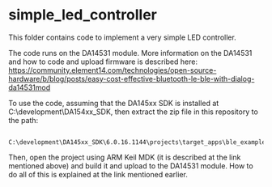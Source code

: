 # simple_led_controller

This folder contains code to implement a very simple LED controller.

The code runs on the DA14531 module. More information on the DA14531 and how to code and upload firmware is described here: 
https://community.element14.com/technologies/open-source-hardware/b/blog/posts/easy-cost-effective-bluetooth-le-ble-with-dialog-da14531mod

To use the code, assuming that the DA145xx SDK is installed at C:\development\DA154xx_SDK, then extract the zip file in this repository to the path:

      C:\development\DA145xx_SDK\6.0.16.1144\projects\target_apps\ble_examples

Then, open the project using ARM Keil MDK (it is described at the link mentioned above) and build it and upload to the DA14531 module. How to do all of this is explained at the link mentioned earlier.

